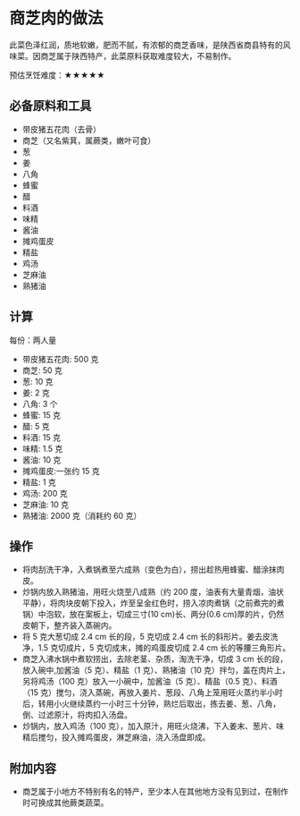 # 商芝肉的做法

此菜色泽红润，质地软嫩，肥而不腻，有浓郁的商芝香味，是陕西省商县特有的风味菜。因商芝属于陕西特产，此菜原料获取难度较大，不易制作。

预估烹饪难度：★★★★★

## 必备原料和工具

- 带皮猪五花肉（去骨）
- 商芝（又名紫萁，属蕨类，嫩叶可食）
- 葱
- 姜
- 八角
- 蜂蜜
- 醋
- 料酒
- 味精
- 酱油
- 摊鸡蛋皮
- 精盐
- 鸡汤
- 芝麻油
- 熟猪油

## 计算

每份：两人量

- 带皮猪五花肉: 500 克
- 商芝: 50 克
- 葱: 10 克
- 姜: 2 克
- 八角: 3 个
- 蜂蜜: 15 克
- 醋: 5 克
- 料酒: 15 克
- 味精: 1.5 克
- 酱油: 10 克
- 摊鸡蛋皮:一张约 15 克
- 精盐: 1 克
- 鸡汤: 200 克
- 芝麻油: 10 克
- 熟猪油: 2000 克（消耗约 60 克）

## 操作

- 将肉刮洗干净，入煮锅煮至六成熟（变色为白），捞出趁热用蜂蜜、醋涂抹肉皮。
- 炒锅内放入熟猪油，用旺火烧至八成熟（约 200 度，油表有大量青烟，油状平静），将肉块皮朝下投入，炸至呈金红色时，捞入凉肉煮锅（之前煮完的煮锅）中泡软，放在案板上，切成三寸(10 cm)长、两分(0.6 cm)厚的片，仍然皮朝下，整齐装入蒸碗内。
- 将 5 克大葱切成 2.4 cm 长的段，5 克切成 2.4 cm 长的斜形片。姜去皮洗净，1.5 克切成片，5 克切成末，摊的鸡蛋皮切成 2.4 cm 长的等腰三角形片。
- 商芝入沸水锅中煮软捞出，去除老茎、杂质，淘洗干净，切成 3 cm 长的段，放入碗中,加酱油（5 克）、精盐（1 克）、熟猪油（10 克）拌匀，盖在肉片上，另将鸡汤（100 克）放入一小碗中，加酱油（5 克）、精盐（0.5 克）、料酒（15 克）搅匀，浇入蒸碗，再放入姜片、葱段、八角上笼用旺火蒸约半小时后，转用小火继续蒸约一小时三十分钟，熟烂后取出，拣去姜、葱、八角，倒、过滤原汁，将肉扣入汤盘。
- 炒锅内，放入鸡汤（100 克），加入原汁，用旺火烧沸，下入姜末、葱片、味精后搅匀，投入摊鸡蛋皮，淋芝麻油，浇入汤盘即成。

## 附加内容

- 商芝属于小地方不特别有名的特产，至少本人在其他地方没有见到过，在制作时可换成其他蕨类蔬菜。


